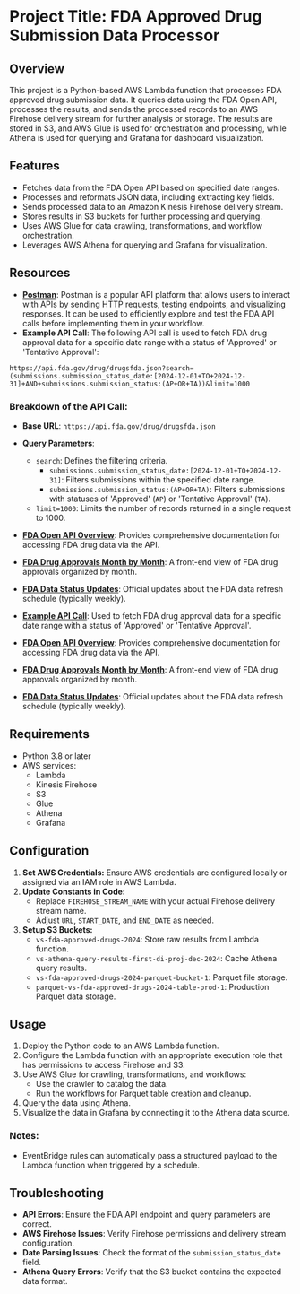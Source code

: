 # Project Title: FDA Approved Drug Submission Data Processor

## Overview

This project is a Python-based AWS Lambda function that processes FDA approved drug submission data. It queries data using the FDA Open API, processes the results, and sends the processed records to an AWS Firehose delivery stream for further analysis or storage. The results are stored in S3, and AWS Glue is used for orchestration and processing, while Athena is used for querying and Grafana for dashboard visualization.

## Features

- Fetches data from the FDA Open API based on specified date ranges.
- Processes and reformats JSON data, including extracting key fields.
- Sends processed data to an Amazon Kinesis Firehose delivery stream.
- Stores results in S3 buckets for further processing and querying.
- Uses AWS Glue for data crawling, transformations, and workflow orchestration.
- Leverages AWS Athena for querying and Grafana for visualization.

## Resources

- **[Postman](https://www.postman.com/)**: Postman is a popular API platform that allows users to interact with APIs by sending HTTP requests, testing endpoints, and visualizing responses. It can be used to efficiently explore and test the FDA API calls before implementing them in your workflow.
- **Example API Call**: The following API call is used to fetch FDA drug approval data for a specific date range with a status of 'Approved' or 'Tentative Approval':

```plaintext
https://api.fda.gov/drug/drugsfda.json?search=(submissions.submission_status_date:[2024-12-01+TO+2024-12-31]+AND+submissions.submission_status:(AP+OR+TA))&limit=1000
```

### Breakdown of the API Call:
- **Base URL**: `https://api.fda.gov/drug/drugsfda.json`
- **Query Parameters**:
  - `search`: Defines the filtering criteria.
    - `submissions.submission_status_date:[2024-12-01+TO+2024-12-31]`: Filters submissions within the specified date range.
    - `submissions.submission_status:(AP+OR+TA)`: Filters submissions with statuses of 'Approved' (`AP`) or 'Tentative Approval' (`TA`).
  - `limit=1000`: Limits the number of records returned in a single request to 1000.

- **[FDA Open API Overview](https://open.fda.gov/apis/drug/drugsfda/)**: Provides comprehensive documentation for accessing FDA drug data via the API.
- **[FDA Drug Approvals Month by Month](https://www.accessdata.fda.gov/scripts/cder/daf/index.cfm?event=reportsSearch.process)**: A front-end view of FDA drug approvals organized by month.
- **[FDA Data Status Updates](https://open.fda.gov/about/status/)**: Official updates about the FDA data refresh schedule (typically weekly).

- **[Example API Call](https://api.fda.gov/drug/drugsfda.json?search=(submissions.submission_status_date:[2024-12-01+TO+2024-12-31]+AND+submissions.submission_status:(AP+OR+TA))&limit=1000)**: Used to fetch FDA drug approval data for a specific date range with a status of 'Approved' or 'Tentative Approval'.

- **[FDA Open API Overview](https://open.fda.gov/apis/drug/drugsfda/)**: Provides comprehensive documentation for accessing FDA drug data via the API.
- **[FDA Drug Approvals Month by Month](https://www.accessdata.fda.gov/scripts/cder/daf/index.cfm?event=reportsSearch.process)**: A front-end view of FDA drug approvals organized by month.
- **[FDA Data Status Updates](https://open.fda.gov/about/status/)**: Official updates about the FDA data refresh schedule (typically weekly).

## Requirements

- Python 3.8 or later
- AWS services:
  - Lambda
  - Kinesis Firehose
  - S3
  - Glue
  - Athena
  - Grafana

## Configuration

1. **Set AWS Credentials:** Ensure AWS credentials are configured locally or assigned via an IAM role in AWS Lambda.
2. **Update Constants in Code:**
   - Replace `FIREHOSE_STREAM_NAME` with your actual Firehose delivery stream name.
   - Adjust `URL`, `START_DATE`, and `END_DATE` as needed.
3. **Setup S3 Buckets:**
   - `vs-fda-approved-drugs-2024`: Store raw results from Lambda function.
   - `vs-athena-query-results-first-di-proj-dec-2024`: Cache Athena query results.
   - `vs-fda-approved-drugs-2024-parquet-bucket-1`: Parquet file storage.
   - `parquet-vs-fda-approved-drugs-2024-table-prod-1`: Production Parquet data storage.

## Usage

1. Deploy the Python code to an AWS Lambda function.
2. Configure the Lambda function with an appropriate execution role that has permissions to access Firehose and S3.
3. Use AWS Glue for crawling, transformations, and workflows:
   - Use the crawler to catalog the data.
   - Run the workflows for Parquet table creation and cleanup.
4. Query the data using Athena.
5. Visualize the data in Grafana by connecting it to the Athena data source.

### Notes:
- EventBridge rules can automatically pass a structured payload to the Lambda function when triggered by a schedule.

## Troubleshooting

- **API Errors**: Ensure the FDA API endpoint and query parameters are correct.
- **AWS Firehose Issues**: Verify Firehose permissions and delivery stream configuration.
- **Date Parsing Issues**: Check the format of the `submission_status_date` field.
- **Athena Query Errors**: Verify that the S3 bucket contains the expected data format.
